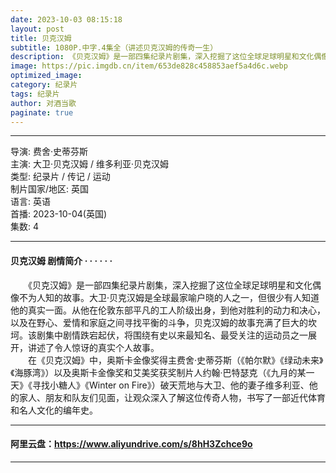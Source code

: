 ```yaml
---
date: 2023-10-03 08:15:18
layout: post
title: 贝克汉姆
subtitle: 1080P.中字.4集全（讲述贝克汉姆的传奇一生）
description: 《贝克汉姆》是一部四集纪录片剧集，深入挖掘了这位全球足球明星和文化偶像不为人知的故事。大卫·贝克汉姆是全球最家喻户晓的人之一，但很少有人知道他的真实一面。从他在伦敦东部平凡的工人阶级出身...
image: https://pic.imgdb.cn/item/653de828c458853aef5a4d6c.webp
optimized_image: 
category: 纪录片
tags: 纪录片
author: 对酒当歌
paginate: true
---
```


---

导演: 费舍·史蒂芬斯  
主演: 大卫·贝克汉姆 / 维多利亚·贝克汉姆  
类型: 纪录片 / 传记 / 运动  
制片国家/地区: 英国  
语言: 英语  
首播: 2023-10-04(英国)  
集数: 4  

---

#### 贝克汉姆 剧情简介 · · · · · ·

　　《贝克汉姆》是一部四集纪录片剧集，深入挖掘了这位全球足球明星和文化偶像不为人知的故事。大卫·贝克汉姆是全球最家喻户晓的人之一，但很少有人知道他的真实一面。从他在伦敦东部平凡的工人阶级出身，到他对胜利的动力和决心，以及在野心、爱情和家庭之间寻找平衡的斗争，贝克汉姆的故事充满了巨大的坎坷。该剧集中剧情跌宕起伏，将围绕有史以来最知名、最受关注的运动员之一展开，讲述了令人惊讶的真实个人故事。  
　　在《贝克汉姆》中，奥斯卡金像奖得主费舍·史蒂芬斯（《帕尔默》《绿动未来》《海豚湾》）以及奥斯卡金像奖和艾美奖获奖制片人约翰·巴特瑟克（《九月的某一天》《寻找小糖人》《Winter on Fire》）破天荒地与大卫、他的妻子维多利亚、他的家人、朋友和队友们见面，让观众深入了解这位传奇人物，书写了一部近代体育和名人文化的编年史。  

---

#### 阿里云盘：<https://www.aliyundrive.com/s/8hH3Zchce9o>

---
